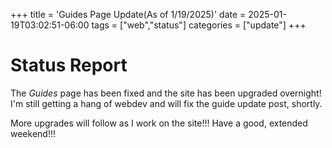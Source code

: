 +++
title = 'Guides Page Update(As of 1/19/2025)'
date = 2025-01-19T03:02:51-06:00
tags = ["web","status"]
categories = ["update"]
+++

# Status Report  

The *Guides* page has been fixed and the site has been upgraded
overnight! I'm still getting a hang of webdev and will fix
the guide update post, shortly.

More upgrades will follow as I work on the site!!! Have a good,
extended weekend!!!